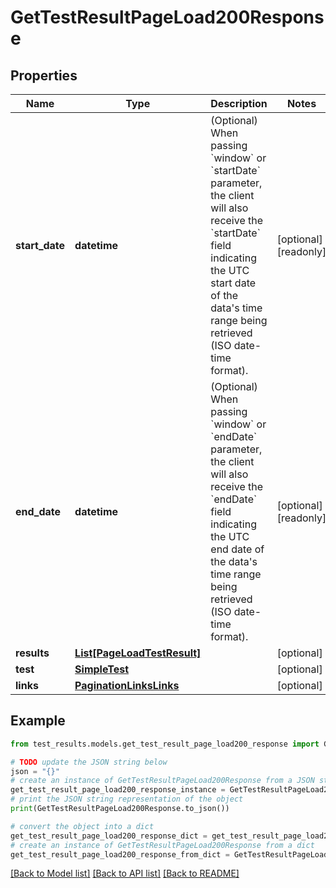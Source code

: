 # GetTestResultPageLoad200Response


## Properties

Name | Type | Description | Notes
------------ | ------------- | ------------- | -------------
**start_date** | **datetime** | (Optional) When passing &#x60;window&#x60; or &#x60;startDate&#x60; parameter,  the client will also receive the &#x60;startDate&#x60; field indicating the UTC start date of the data&#39;s time range being retrieved  (ISO date-time format). | [optional] [readonly] 
**end_date** | **datetime** | (Optional) When passing &#x60;window&#x60; or &#x60;endDate&#x60; parameter,  the client will also receive the &#x60;endDate&#x60; field indicating the UTC end date of the data&#39;s time range being retrieved  (ISO date-time format). | [optional] [readonly] 
**results** | [**List[PageLoadTestResult]**](PageLoadTestResult.md) |  | [optional] 
**test** | [**SimpleTest**](SimpleTest.md) |  | [optional] 
**links** | [**PaginationLinksLinks**](PaginationLinksLinks.md) |  | [optional] 

## Example

```python
from test_results.models.get_test_result_page_load200_response import GetTestResultPageLoad200Response

# TODO update the JSON string below
json = "{}"
# create an instance of GetTestResultPageLoad200Response from a JSON string
get_test_result_page_load200_response_instance = GetTestResultPageLoad200Response.from_json(json)
# print the JSON string representation of the object
print(GetTestResultPageLoad200Response.to_json())

# convert the object into a dict
get_test_result_page_load200_response_dict = get_test_result_page_load200_response_instance.to_dict()
# create an instance of GetTestResultPageLoad200Response from a dict
get_test_result_page_load200_response_from_dict = GetTestResultPageLoad200Response.from_dict(get_test_result_page_load200_response_dict)
```
[[Back to Model list]](../README.md#documentation-for-models) [[Back to API list]](../README.md#documentation-for-api-endpoints) [[Back to README]](../README.md)


